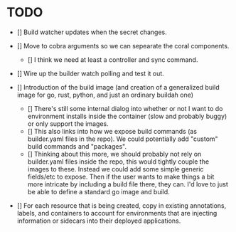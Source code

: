 # TODO
* [] Build watcher updates when the secret changes.
* [] Move to cobra arguments so we can sepearate the coral components.
  * [] I think we need at least a controller and sync command.
* [] Wire up the builder watch polling and test it out.
* [] Introduction of the build image (and creation of a generalized build image for go, rust, python, and just an ordinary buildah one)
  * [] There's still some internal dialog into whether or not I want to do environment installs inside the container (slow and probably buggy) or only support the images.
  * [] This also links into how we expose build commands (as builder.yaml files in the repo).  We could potentially add "custom" build commands and "packages".
  * [] Thinking about this more, we should probably not rely on builder.yaml files inside the repo, this would tightly couple the images to these.  Instead we could add some simple generic fields/etc to expose.  Then if the user wants to make things a bit more intricate by including a build file there, they can. I'd love to just be able to define a standard go image and build.

* [] For each resource that is being created, copy in existing annotations, labels, and containers to account for environments that are injecting information or sidecars into their deployed applications.


